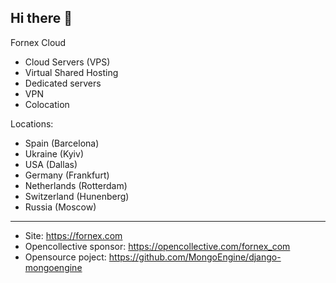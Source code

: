 ## Hi there 👋

Fornex Cloud

+ Cloud Servers (VPS)
+ Virtual Shared Hosting
+ Dedicated servers 
+ VPN
+ Colocation

Locations:
+ Spain (Barcelona)
+ Ukraine (Kyiv)
+ USA (Dallas)
+ Germany (Frankfurt)
+ Netherlands (Rotterdam)
+ Switzerland (Hunenberg)
+ Russia (Moscow)

---
+ Site: https://fornex.com
+ Opencollective sponsor: https://opencollective.com/fornex_com
+ Opensource poject: https://github.com/MongoEngine/django-mongoengine
